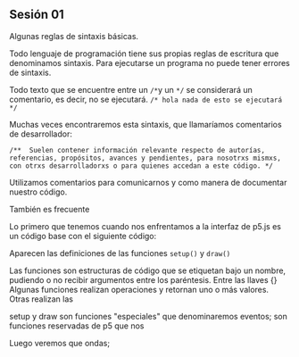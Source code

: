 Sesión 01
---------
Algunas reglas de sintaxis básicas.

Todo lenguaje de programación tiene sus propias reglas de escritura que denominamos sintaxis.
Para ejecutarse un programa no puede tener errores de sintaxis.

Todo texto que se encuentre entre un `/*`y un `*/` se considerará un comentario, es decir, no se ejecutará.
`/* hola
nada de esto
se ejecutará
*/`

Muchas veces encontraremos esta sintaxis, que llamaríamos comentarios de desarrollador:

`/** 
Suelen contener información relevante
respecto de autorías, referencias, propósitos, avances y pendientes,
para nosotrxs mismxs, con otrxs desarrolladorxs o para quienes accedan a este código.
*/`

Utilizamos comentarios para comunicarnos y como manera de documentar nuestro código.




También es frecuente 

Lo primero que tenemos cuando nos enfrentamos a la interfaz de p5.js es un código base con el siguiente código:

Aparecen las definiciones de las funciones `setup()` y `draw()`

Las funciones son estructuras de código que se etiquetan bajo un nombre, pudiendo o no recibir argumentos entre los paréntesis.
Entre las llaves {}
Algunas funciones realizan operaciones y retornan uno o más valores.
Otras realizan las


setup y draw son funciones "especiales" que denominaremos eventos;
son funciones reservadas de p5 que nos

Luego veremos que ondas;

